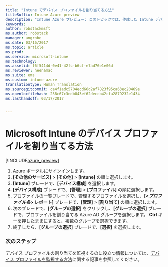 ```yaml
---
title: "Intune でデバイス プロファイルを割り当てる方法"
titleSuffix: Intune Azure preview
description: "Intune Azure プレビュー: このトピックでは、作成した Intune デバイス プロファイルをデバイスに割り当てる方法について説明します。"
keywords: 
author: robstackmsft
ms.author: robstack
manager: angrobe
ms.date: 03/16/2017
ms.topic: article
ms.prod: 
ms.service: microsoft-intune
ms.technology: 
ms.assetid: f6f5414d-0e41-42fc-b6cf-e7ad76e1e06d
ms.reviewer: heenamac
ms.suite: ems
ms.custom: intune-azure
translationtype: Human Translation
ms.sourcegitcommit: ca4f1adc5704ecd66d2af7823f95ca63ec20469e
ms.openlocfilehash: 238c67c3edb843ef62deccb42cfa2879232e1434
ms.lasthandoff: 03/17/2017


---
```


# <a name="how-to-assign-microsoft-intune-device-profiles"></a>Microsoft Intune のデバイス プロファイルを割り当てる方法

[!INCLUDE[azure_preview](../includes/azure_preview.md)]


1. Azure ポータルにサインインします。
2. **[その他のサービス]** > **[その他]** > **[Intune]** の順に選択します。
3. **[Intune]** ブレードで、**[デバイス構成]** を選択します。
1. **[デバイス構成]** ブレードで、**[管理]** > **[プロファイル]** の順に選択します。
2. プロファイルの一覧ブレードで、管理するプロファイルを選択し、**[<*プロファイル名*> レポート]** ブレードで、**[管理]** > **[割り当て]** の順に選択します。
3. 次のブレードで、**[グループの選択]** をクリックし、**[グループの選択]** ブレードで、プロファイルを割り当てる Azure AD グループを選択します。 **Ctrl** キーを押したままにすると、複数のグループを選択できます。
4. 終了したら、**[グループの選択]** ブレードで、**[選択]** を選択します。

### <a name="next-steps"></a>次のステップ
デバイス プロファイルの割り当てを監視するのに役立つ情報については、[デバイス プロファイルを監視する方法](how-to-monitor-device-profiles.md)に関する記事を参照してください。

